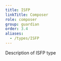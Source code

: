```yaml
---
title: ISFP
linkTitle: Composer
role: composer
group: guardian
order: 3.4
aliases:
  - /types/ISFP
---
```

Description of ISFP type